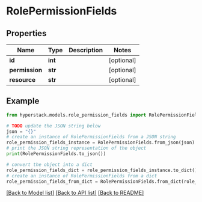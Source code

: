 # RolePermissionFields


## Properties

Name | Type | Description | Notes
------------ | ------------- | ------------- | -------------
**id** | **int** |  | [optional] 
**permission** | **str** |  | [optional] 
**resource** | **str** |  | [optional] 

## Example

```python
from hyperstack.models.role_permission_fields import RolePermissionFields

# TODO update the JSON string below
json = "{}"
# create an instance of RolePermissionFields from a JSON string
role_permission_fields_instance = RolePermissionFields.from_json(json)
# print the JSON string representation of the object
print(RolePermissionFields.to_json())

# convert the object into a dict
role_permission_fields_dict = role_permission_fields_instance.to_dict()
# create an instance of RolePermissionFields from a dict
role_permission_fields_from_dict = RolePermissionFields.from_dict(role_permission_fields_dict)
```
[[Back to Model list]](../README.md#documentation-for-models) [[Back to API list]](../README.md#documentation-for-api-endpoints) [[Back to README]](../README.md)


